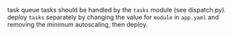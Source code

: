 task queue tasks should be handled by the `tasks` module (see dispatch.py).
deploy `tasks` separately by changing the value for `module` in `app.yaml` and removing the minimum autoscaling, then deploy.
